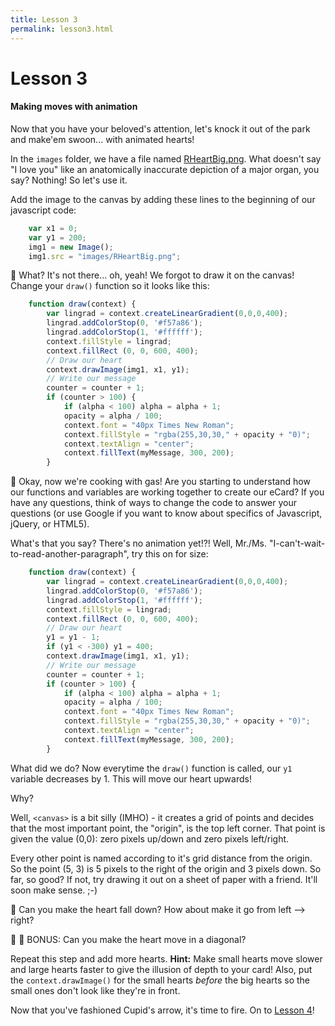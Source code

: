 ```yaml
---
title: Lesson 3
permalink: lesson3.html
---
```

# Lesson 3
#### Making moves with animation

Now that you have your beloved's attention, let's knock it out of the park and make'em swoon... with animated hearts!

In the `images` folder, we have a file named [RHeartBig.png](images/RHeartBig.png).  What doesn't say "I love you" like an anatomically inaccurate depiction of a major organ, you say?  Nothing!  So let's use it.

Add the image to the canvas by adding these lines to the beginning of our javascript code:

```javascript
    var x1 = 0;
    var y1 = 200;
    img1 = new Image();
    img1.src = "images/RHeartBig.png";

```

:eyes: What?  It's not there... oh, yeah!  We forgot to draw it on the canvas!  Change your `draw()` function so it looks like this:

```javascript
    function draw(context) {
        var lingrad = context.createLinearGradient(0,0,0,400);
        lingrad.addColorStop(0, '#f57a86');
        lingrad.addColorStop(1, '#ffffff');
        context.fillStyle = lingrad;
        context.fillRect (0, 0, 600, 400);
        // Draw our heart
        context.drawImage(img1, x1, y1);
        // Write our message
        counter = counter + 1;
        if (counter > 100) {
            if (alpha < 100) alpha = alpha + 1;
            opacity = alpha / 100;
            context.font = "40px Times New Roman";
            context.fillStyle = "rgba(255,30,30," + opacity + "0)";
            context.textAlign = "center";
            context.fillText(myMessage, 300, 200);
        }
```

:eyes: Okay, now we're cooking with gas!  Are you starting to understand how our functions and variables are working together to create our eCard?  If you have any questions, think of ways to change the code to answer your questions (or use Google if you want to know about specifics of Javascript, jQuery, or HTML5).

What's that you say?  There's no animation yet!?! Well, Mr./Ms. "I-can't-wait-to-read-another-paragraph", try this on for size:

```javascript
    function draw(context) {
        var lingrad = context.createLinearGradient(0,0,0,400);
        lingrad.addColorStop(0, '#f57a86');
        lingrad.addColorStop(1, '#ffffff');
        context.fillStyle = lingrad;
        context.fillRect (0, 0, 600, 400);
        // Draw our heart
        y1 = y1 - 1;
        if (y1 < -300) y1 = 400;
        context.drawImage(img1, x1, y1);
        // Write our message
        counter = counter + 1;
        if (counter > 100) {
            if (alpha < 100) alpha = alpha + 1;
            opacity = alpha / 100;
            context.font = "40px Times New Roman";
            context.fillStyle = "rgba(255,30,30," + opacity + "0)";
            context.textAlign = "center";
            context.fillText(myMessage, 300, 200);
        }
```

What did we do?  Now everytime the `draw()` function is called, our `y1` variable decreases by 1.  This will move our heart upwards!

Why?

Well, `<canvas>` is a bit silly (IMHO) - it creates a grid of points and decides that the most important point, the "origin", is the top left corner.  That point is given the value (0,0): zero pixels up/down and zero pixels left/right.

Every other point is named according to it's grid distance from the origin.  So the point (5, 3) is 5 pixels to the right of the origin and 3 pixels down.  So far, so good?  If not, try drawing it out on a sheet of paper with a friend.  It'll soon make sense. ;-)

:cherries: Can you make the heart fall down?  How about make it go from left --> right?

:cherries: :cherries: BONUS: Can you make the heart move in a diagonal?

Repeat this step and add more hearts.  **Hint:** Make small hearts move slower and large hearts faster to give the illusion of depth to your card!  Also, put the `context.drawImage()` for the small hearts _before_ the big hearts so the small ones don't look like they're in front.

Now that you've fashioned Cupid's arrow, it's time to fire.  On to [Lesson 4]({{site.baseurl}}{{lesson4.html}})!
